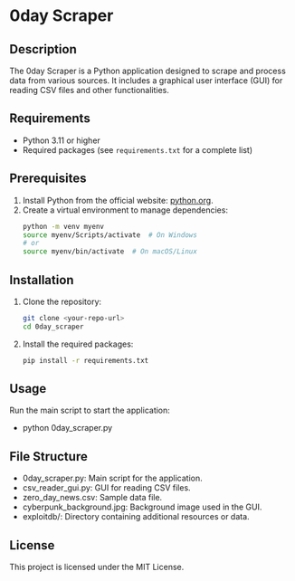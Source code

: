 # 0day Scraper

## Description
The 0day Scraper is a Python application designed to scrape and process data from various sources. It includes a graphical user interface (GUI) for reading CSV files and other functionalities.

## Requirements
- Python 3.11 or higher
- Required packages (see `requirements.txt` for a complete list)

## Prerequisites
1. Install Python from the official website: [python.org](https://www.python.org/downloads/).
2. Create a virtual environment to manage dependencies:
   ```bash
   python -m venv myenv
   source myenv/Scripts/activate  # On Windows
   # or
   source myenv/bin/activate  # On macOS/Linux

## **Installation**
1. Clone the repository:
   ```bash   
   git clone <your-repo-url>
   cd 0day_scraper
   
2. Install the required packages:
   ```bash
   pip install -r requirements.txt

## **Usage**
Run the main script to start the application:
- python 0day_scraper.py

## **File Structure**
- 0day_scraper.py: Main script for the application.
- csv_reader_gui.py: GUI for reading CSV files.
- zero_day_news.csv: Sample data file.
- cyberpunk_background.jpg: Background image used in the GUI.
- exploitdb/: Directory containing additional resources or data.

## **License**
This project is licensed under the MIT License.
